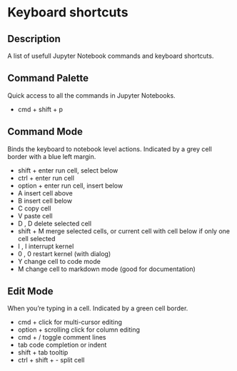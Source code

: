 # Keyboard shortcuts

## Description

A list of usefull Jupyter Notebook commands and keyboard shortcuts.

## Command Palette

Quick access to all the commands in Jupyter Notebooks.

- cmd + shift + p

## Command Mode

Binds the keyboard to notebook level actions. Indicated by a grey cell border with a blue left margin.

- shift + enter run cell, select below
- ctrl + enter run cell
- option + enter run cell, insert below
- A insert cell above
- B insert cell below
- C copy cell
- V paste cell
- D , D delete selected cell
- shift + M merge selected cells, or current cell with cell below if only one cell selected
- I , I interrupt kernel
- 0 , 0 restart kernel (with dialog)
- Y change cell to code mode
- M change cell to markdown mode (good for documentation)

## Edit Mode

When you’re typing in a cell. Indicated by a green cell border.

- cmd + click for multi-cursor editing
- option + scrolling click for column editing
- cmd + / toggle comment lines
- tab code completion or indent
- shift + tab tooltip
- ctrl + shift + - split cell
